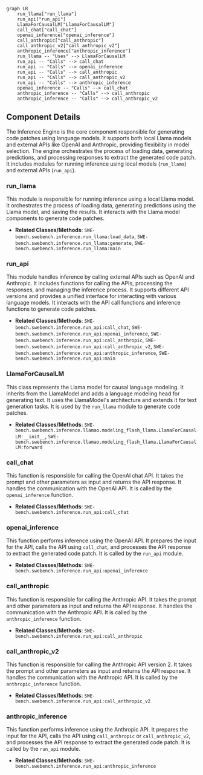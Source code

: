 ```mermaid
graph LR
    run_llama["run_llama"]
    run_api["run_api"]
    LlamaForCausalLM["LlamaForCausalLM"]
    call_chat["call_chat"]
    openai_inference["openai_inference"]
    call_anthropic["call_anthropic"]
    call_anthropic_v2["call_anthropic_v2"]
    anthropic_inference["anthropic_inference"]
    run_llama -- "Uses" --> LlamaForCausalLM
    run_api -- "Calls" --> call_chat
    run_api -- "Calls" --> openai_inference
    run_api -- "Calls" --> call_anthropic
    run_api -- "Calls" --> call_anthropic_v2
    run_api -- "Calls" --> anthropic_inference
    openai_inference -- "Calls" --> call_chat
    anthropic_inference -- "Calls" --> call_anthropic
    anthropic_inference -- "Calls" --> call_anthropic_v2
```

## Component Details

The Inference Engine is the core component responsible for generating code patches using language models. It supports both local Llama models and external APIs like OpenAI and Anthropic, providing flexibility in model selection. The engine orchestrates the process of loading data, generating predictions, and processing responses to extract the generated code patch. It includes modules for running inference using local models (`run_llama`) and external APIs (`run_api`).

### run_llama
This module is responsible for running inference using a local Llama model. It orchestrates the process of loading data, generating predictions using the Llama model, and saving the results. It interacts with the Llama model components to generate code patches.
- **Related Classes/Methods**: `SWE-bench.swebench.inference.run_llama:load_data`, `SWE-bench.swebench.inference.run_llama:generate`, `SWE-bench.swebench.inference.run_llama:main`

### run_api
This module handles inference by calling external APIs such as OpenAI and Anthropic. It includes functions for calling the APIs, processing the responses, and managing the inference process. It supports different API versions and provides a unified interface for interacting with various language models. It interacts with the API call functions and inference functions to generate code patches.
- **Related Classes/Methods**: `SWE-bench.swebench.inference.run_api:call_chat`, `SWE-bench.swebench.inference.run_api:openai_inference`, `SWE-bench.swebench.inference.run_api:call_anthropic`, `SWE-bench.swebench.inference.run_api:call_anthropic_v2`, `SWE-bench.swebench.inference.run_api:anthropic_inference`, `SWE-bench.swebench.inference.run_api:main`

### LlamaForCausalLM
This class represents the Llama model for causal language modeling. It inherits from the LlamaModel and adds a language modeling head for generating text. It uses the LlamaModel's architecture and extends it for text generation tasks. It is used by the `run_llama` module to generate code patches.
- **Related Classes/Methods**: `SWE-bench.swebench.inference.llamao.modeling_flash_llama.LlamaForCausalLM:__init__`, `SWE-bench.swebench.inference.llamao.modeling_flash_llama.LlamaForCausalLM:forward`

### call_chat
This function is responsible for calling the OpenAI chat API. It takes the prompt and other parameters as input and returns the API response. It handles the communication with the OpenAI API. It is called by the `openai_inference` function.
- **Related Classes/Methods**: `SWE-bench.swebench.inference.run_api:call_chat`

### openai_inference
This function performs inference using the OpenAI API. It prepares the input for the API, calls the API using `call_chat`, and processes the API response to extract the generated code patch. It is called by the `run_api` module.
- **Related Classes/Methods**: `SWE-bench.swebench.inference.run_api:openai_inference`

### call_anthropic
This function is responsible for calling the Anthropic API. It takes the prompt and other parameters as input and returns the API response. It handles the communication with the Anthropic API. It is called by the `anthropic_inference` function.
- **Related Classes/Methods**: `SWE-bench.swebench.inference.run_api:call_anthropic`

### call_anthropic_v2
This function is responsible for calling the Anthropic API version 2. It takes the prompt and other parameters as input and returns the API response. It handles the communication with the Anthropic API. It is called by the `anthropic_inference` function.
- **Related Classes/Methods**: `SWE-bench.swebench.inference.run_api:call_anthropic_v2`

### anthropic_inference
This function performs inference using the Anthropic API. It prepares the input for the API, calls the API using `call_anthropic` or `call_anthropic_v2`, and processes the API response to extract the generated code patch. It is called by the `run_api` module.
- **Related Classes/Methods**: `SWE-bench.swebench.inference.run_api:anthropic_inference`
